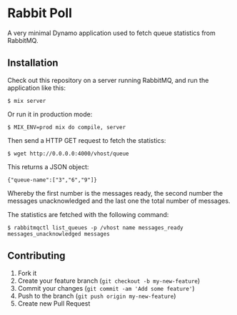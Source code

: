 # Rabbit Poll

A very minimal Dynamo application used to fetch queue statistics from RabbitMQ.

## Installation

Check out this repository on a server running RabbitMQ,
and run the application like this:

    $ mix server

Or run it in production mode:

    $ MIX_ENV=prod mix do compile, server

Then send a HTTP GET request to fetch the statistics:

    $ wget http://0.0.0.0:4000/vhost/queue

This returns a JSON object:

    {"queue-name":["3","6","9"]}

Whereby the first number is the messages ready, the second number the messages unacknowledged and the last one the total number of messages.

The statistics are fetched with the following command:

    $ rabbitmqctl list_queues -p /vhost name messages_ready messages_unacknowledged messages

## Contributing

1. Fork it
2. Create your feature branch (`git checkout -b my-new-feature`)
3. Commit your changes (`git commit -am 'Add some feature'`)
4. Push to the branch (`git push origin my-new-feature`)
5. Create new Pull Request
